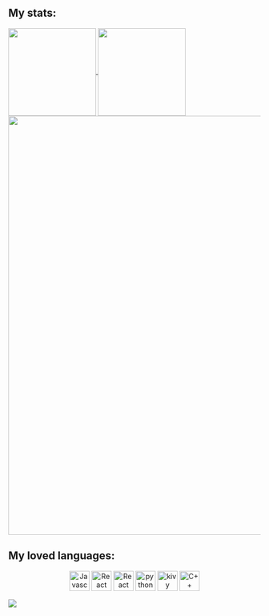 ## My stats:
<a href="https://fb.com/trantieuvann">
  <img align="center" src="https://github-readme-stats.vercel.app/api?username=SnowyField1906&show_icons=true&theme=jolly&include_all_commits=true&show_owner=true&hide=stars" height="175px"/>
</a>
<a href="http://fb.com/trantieuvann">
  <img align="center" src="https://github-readme-stats.vercel.app/api/top-langs/?username=SnowyField1906&layout=compact&theme=jolly&langs_count=8" height="175px"/>
</a>
<a href="https://wakatime.com/@SnowyField1906">
  <img align="center" src="https://github-readme-stats.vercel.app/api/wakatime?username=SnowyField1906&theme=jolly&v=2" width="837px"/>
</a>

## My loved languages:
<p align = "center">
  
  <img src="https://raw.githubusercontent.com/gilbarbara/logos/master/logos/javascript.svg" alt="Javascript" width="40" height="40"/> 
  <img src="https://cdn.svgporn.com/logos/react.svg" alt="React" width="40" height="40"/>
  <img src="https://www.svgrepo.com/show/374088/solidity.svg" alt="React" width="40" height="40"/>
  <img src="https://github.com/gilbarbara/logos/blob/master/logos/python.svg" alt="python" width="40" height="40"/>
  <img src="https://github.com/kivy/kivy-design/blob/master/logo/svg/kivy-logo-light.svg" alt="kivy" width="40" height="40"/>
  <img src="https://raw.githubusercontent.com/gilbarbara/logos/master/logos/c-plusplus.svg" alt="C++" width="40" height="40"/>
  
</p
<a>
  <img align="center" src="https://gpvc.arturio.dev/SnowyField1906">
</a>

